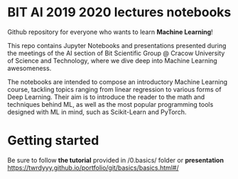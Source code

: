 # BIT AI 2019 2020 lectures notebooks

Github repository for everyone who wants to learn **Machine Learning**!

This repo contains Jupyter Notebooks and presentations presented during the meetings of the AI section of Bit Scientific Group @ Cracow University of Science and Technology, where we dive deep into Machine Learning awesomeness.

The notebooks are intended to compose an introductory Machine Learning course, tackling topics ranging from linear regression to various forms of Deep Learning. Their aim is to introduce the reader to the math and techniques behind ML, as well as the most popular programming tools designed with ML in mind, such as Scikit-Learn and PyTorch.

# Getting started

Be sure to follow **the tutorial** provided in /0.basics/ folder or 
**presentation** https://twrdyyy.github.io/portfolio/git/basics/basics.html#/

